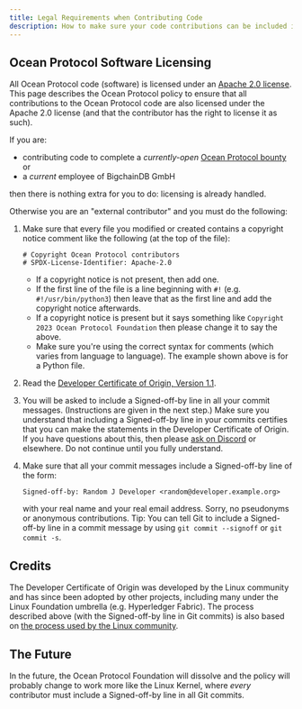 ```yaml
---
title: Legal Requirements when Contributing Code
description: How to make sure your code contributions can be included in the Ocean Protocol codebase.
---
```


## Ocean Protocol Software Licensing

All Ocean Protocol code (software) is licensed under an [Apache 2.0 license](https://www.apache.org/licenses/LICENSE-2.0.html). This page describes the Ocean Protocol policy to ensure that all contributions to the Ocean Protocol code are also licensed under the Apache 2.0 license (and that the contributor has the right to license it as such).

If you are:

- contributing code to complete a _currently-open_ [Ocean Protocol bounty](https://gitcoin.co/explorer?network=mainnet&idx_status=open&keywords=oceanprotocol&order_by=-web3_created&org=oceanprotocol) or
- a _current_ employee of BigchainDB GmbH

then there is nothing extra for you to do: licensing is already handled.

Otherwise you are an "external contributor" and you must do the following:

1. Make sure that every file you modified or created contains a copyright notice comment like the following (at the top of the file):

   ```text
   # Copyright Ocean Protocol contributors
   # SPDX-License-Identifier: Apache-2.0
   ```

   - If a copyright notice is not present, then add one.
   - If the first line of the file is a line beginning with `#!` (e.g. `#!/usr/bin/python3`) then leave that as the first line and add the copyright notice afterwards.
   - If a copyright notice is present but it says something like `Copyright 2023 Ocean Protocol Foundation` then please change it to say the above.
   - Make sure you're using the correct syntax for comments (which varies from language to language). The example shown above is for a Python file.

1. Read the [Developer Certificate of Origin, Version 1.1](https://developercertificate.org/).
1. You will be asked to include a Signed-off-by line in all your commit messages. (Instructions are given in the next step.) Make sure you understand that including a Signed-off-by line in your commits certifies that you can make the statements in the Developer Certificate of Origin. If you have questions about this, then please [ask on Discord](https://discord.gg/TnXjkR5) or elsewhere. Do not continue until you fully understand.
1. Make sure that all your commit messages include a Signed-off-by line of the form:

   ```text
   Signed-off-by: Random J Developer <random@developer.example.org>
   ```

   with your real name and your real email address. Sorry, no pseudonyms or anonymous contributions. Tip: You can tell Git to include a Signed-off-by line in a commit message by using `git commit --signoff` or `git commit -s`.

## Credits

The Developer Certificate of Origin was developed by the Linux community and has since been adopted by other projects, including many under the Linux Foundation umbrella (e.g. Hyperledger Fabric).
The process described above (with the Signed-off-by line in Git commits) is also based on [the process used by the Linux community](https://github.com/torvalds/linux/blob/master/Documentation/process/submitting-patches.rst#11-sign-your-work---the-developers-certificate-of-origin).

## The Future

In the future, the Ocean Protocol Foundation will dissolve and the policy will probably change to work more like the Linux Kernel, where _every_ contributor must include a Signed-off-by line in all Git commits.
